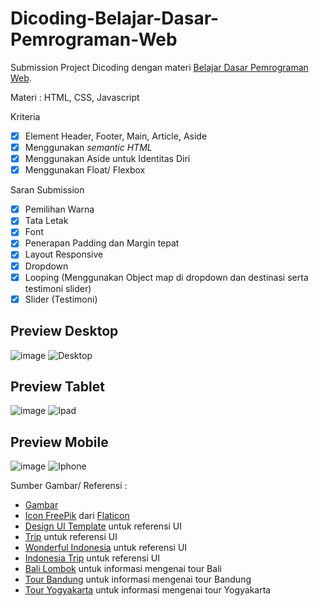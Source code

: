 # Dicoding-Belajar-Dasar-Pemrograman-Web
Submission Project Dicoding dengan materi [Belajar Dasar Pemrograman Web](https://www.dicoding.com/academies/123).

Materi : HTML, CSS, Javascript

Kriteria
- [x] Element Header, Footer, Main, Article, Aside
- [x] Menggunakan _semantic HTML_
- [x] Menggunakan Aside untuk Identitas Diri
- [x] Menggunakan Float/ Flexbox

Saran Submission
- [x] Pemilihan Warna
- [x] Tata Letak
- [x] Font
- [x] Penerapan Padding dan Margin tepat
- [x] Layout Responsive
- [x] Dropdown
- [x] Looping (Menggunakan Object map di dropdown dan destinasi serta testimoni slider)
- [x] Slider (Testimoni)

## Preview Desktop
![image](https://user-images.githubusercontent.com/52168132/118508639-8ff36f00-b759-11eb-8021-efe3d4c16924.png)
![Desktop](https://user-images.githubusercontent.com/52168132/118517456-6b9b9080-b761-11eb-830e-65d4f0772f4c.gif)

## Preview Tablet
![image](https://user-images.githubusercontent.com/52168132/118508939-d34ddd80-b759-11eb-930a-0b8edb23f98e.png)
![Ipad](https://user-images.githubusercontent.com/52168132/118517538-7f46f700-b761-11eb-899b-b013095f57de.gif)

## Preview Mobile
![image](https://user-images.githubusercontent.com/52168132/118509020-e660ad80-b759-11eb-8b2c-e0014f51e4d9.png)
![Iphone](https://user-images.githubusercontent.com/52168132/118517617-8f5ed680-b761-11eb-9378-021b4f184dac.gif)

Sumber Gambar/ Referensi :
- [Gambar](https://github.com/albertsfebrian/Dicoding-Belajar-Dasar-Pemrograman-Web/blob/main/assets/img/source.txt)
- [Icon FreePik](https://www.freepik.com) dari [Flaticon](https://www.flaticon.com/)
- [Design UI Template](https://uicookies.com/free-travel-website-templates/) untuk referensi UI
- [Trip](https://id.trip.com/) untuk referensi UI
- [Wonderful Indonesia](https://www.indonesia.travel/id/id/home) untuk referensi UI
- [Indonesia Trip](https://indonesiatrip.id/) untuk referensi UI
- [Bali Lombok](https://www.tripbalilombok.com/) untuk informasi mengenai tour Bali
- [Tour Bandung](https://www.tourbandung.com/) untuk informasi mengenai tour Bandung
- [Tour Yogyakarta](https://www.wirajogjawisata.com/) untuk informasi mengenai tour Yogyakarta
